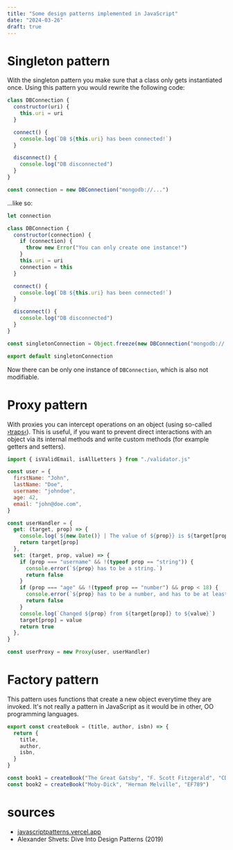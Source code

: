 ```yaml
---
title: "Some design patterns implemented in JavaScript"
date: "2024-03-26"
draft: true
---
```


# Singleton pattern

With the singleton pattern you make sure that a class only gets instantiated once. Using this pattern you would rewrite the following code:

```javascript
class DBConnection {
  constructor(uri) {
    this.uri = uri
  }

  connect() {
    console.log(`DB ${this.uri} has been connected!`)
  }

  disconnect() {
    console.log("DB disconnected")
  }
}

const connection = new DBConnection("mongodb://...")
```

...like so:

```javascript
let connection

class DBConnection {
  constructor(connection) {
    if (connection) {
      throw new Error("You can only create one instance!")
    }
    this.uri = uri
    connection = this
  }

  connect() {
    console.log(`DB ${this.uri} has been connected!`)
  }

  disconnect() {
    console.log("DB disconnected")
  }
}

const singletonConnection = Object.freeze(new DBConnection("mongodb://..."))

export default singletonConnection
```

Now there can be only one instance of `DBConnection`, which is also not modifiable.

<!-- This pattern is rather controversial. An alternative way to achieve the same would be ... -->

# Proxy pattern

With proxies you can intercept operations on an object (using so-called [›traps‹](https://javascript.info/proxy#default-value-with-get-trap)). This is useful, if you want to prevent direct interactions with an object via its internal methods and write custom methods (for example getters and setters).

```javascript
import { isValidEmail, isAllLetters } from "./validator.js"

const user = {
  firstName: "John",
  lastName: "Doe",
  username: "johndoe",
  age: 42,
  email: "john@doe.com",
}

const userHandler = {
  get: (target, prop) => {
    console.log(`${new Date()} | The value of ${prop}} is ${target[prop]}`)
    return target[prop]
  },
  set: (target, prop, value) => {
    if (prop === "username" && !(typeof prop == "string")) {
      console.error(`${prop} has to be a string.`)
      return false
    }
    if (prop === "age" && !(typeof prop == "number") && prop < 18) {
      console.error(`${prop} has to be a number, and has to be at least 18.`)
      return false
    }
    console.log(`Changed ${prop} from ${target[prop]} to ${value}`)
    target[prop] = value
    return true
  },
}

const userProxy = new Proxy(user, userHandler)
```

# Factory pattern

This pattern uses functions that create a new object everytime they are invoked. It's not really a pattern in JavaScript as it would be in other, OO programming languages.

```javascript
export const createBook = (title, author, isbn) => {
  return {
    title,
    author,
    isbn,
  }
}

const book1 = createBook("The Great Gatsby", "F. Scott Fitzgerald", "CD456")
const book2 = createBook("Moby-Dick", "Herman Melville", "EF789")
```

# sources

- [javascriptpatterns.vercel.app](https://javascriptpatterns.vercel.app/patterns/design-patterns/proxy-pattern)
- Alexander Shvets: Dive Into Design Patterns (2019)
